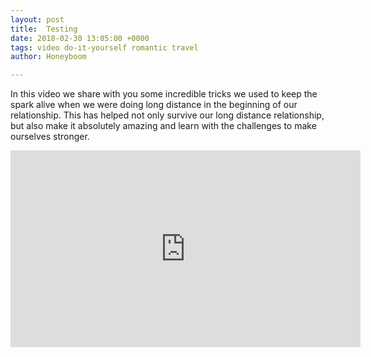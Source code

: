 ```yaml
---
layout: post
title:  Testing
date: 2018-02-30 13:05:00 +0000
tags: video do-it-yourself romantic travel
author: Honeyboom

---
```

In this video we share with you some incredible tricks we used to keep the spark alive when we were doing long distance in the beginning of our relationship. This has helped not only survive our long distance relationship, but also make it absolutely amazing and learn with the challenges to make ourselves stronger.

<div class="video-container"><iframe width="560" height="315" src="https://www.youtube.com/embed/fH2iJGEkgzE" frameborder="0" allow="autoplay; encrypted-media" allowfullscreen></iframe></div>
